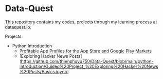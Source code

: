 # Data-Quest

This repository contains my codes, projects through my learning process at dataquest.io.

Projects:

- Python Introduction
  - [Profitable App Profiles for the App Store and Google Play Markets](https://github.com/thienphuvu750/Data-Quest/blob/main/python-introduction/Guided%20Project_%20Profitable%20App%20Profiles%20for%20the%20App%20Store%20and%20Google%20Play%20Markets/Basics.ipynb)
  - [Exploring Hacker News Posts](https://github.com/thienphuvu750/Data-Quest/blob/main/python-introduction/Guided%20Project_%20Exploring%20Hacker%20News%20Posts/Basics.ipynb]
